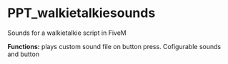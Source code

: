 # PPT_walkietalkiesounds
Sounds for a walkietalkie script in FiveM


**Functions:**
plays custom sound file on button press.
Cofigurable sounds and button
